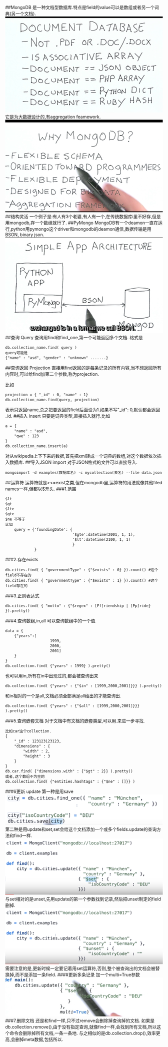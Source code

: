 ##MongoDB
是一种文档型数据库.特点是field的value可以是数组或者另一个词典(另一个文档).
![](images/2.png)
它是为大数据设计的,有aggregation feamework.
![](images/3.png)
##结构灵活
一个例子是:有人有3个老婆,有人有一个,在传统数据库i里不好存,但是用mongodb,存一个数组就行了.
##PyMongo
MongoDB有一个deamon一直在运行,python用pymongo这个driver和mongodb的deamon通信,数据传输是用BSON,
binary json.
![](images/1.png)
##查询 Query
查询用find和find_one,第一个可能返回多个文档.
格式是
```
db.collection_name.find( query )
query可能是
{"name" : "asd", "gender" : "unknown" .......}
```
##查询返回 Projection
直接用find返回的是每条记录的所有内容,当不想返回所有内容时,可以给find加第二个参数,称为projection.

比如
```
projection = { "_id" : 0, "name" : 1}
db.collection_name.find(query, projection)
```
表示只返回name,总之把要返回的field后面设为1.如果不写"_id": 0,默认都会返回_id.
##插入 insert
只要是词典类型,直接插入就行.比如
```
a = {
    "name" : "asd",
    "qwe" : 123
}
db.collection_name.insert(a)
```
对从wikipedia上下下来的数据,首先把xml转成一个词典的数组,对这个数据依次插入数据库.
##导入JSON import
对于JSON格式的文件可以直接导入.
```
mongoimport -d examples(数据库名) -c mycollection(表名) --file data.json
```
##运算符
运算符就是><=exist之类,但在mongodb里,运算符的用法就像其他filed names一样,但都以$开头.
###1.范围
```
$lt
$gt
$lte
$gte
$ne 不等于
比如
    query = {'foundingDate': {
                              '$gte':datetime(2001, 1, 1),
                              '$lt':datetime(2100, 1, 1)
                              }
             }
```
###2.存在exists
```
db.cities.find( { "governmentType" : {"$exists" : 0} }).count() #这个field不存在的
db.cities.find( { "governmentType" : {"$exists" : 1} }).count() #这个field存在的
```
###3.正则表达式
```
db.cities.find( { "motto" : {"$regex" : [Ff]riendship | [Pp]ride} }).pretty() 
```
###4.查询数组,in,all
可以查询数组中的一个值.
```
data = {
    {"years":[
                    1999,
                    2000,
                    2001]
    }
}
db.collection.find( {"years" : 1999} ).pretty()
```
也可以用in,所有在in中出现过的,都会被查询出来
```
db.collection.find( {"years" : {"$in" : [1999,2000,2001]}}} ).pretty()
```
和in相对的一个是all,文档必须全部满足all给出的才能查询出.
```
db.collection.find( {"years" : {"$all" : [1999,2000,2001]}}} ).pretty()
```
###5.查询嵌套文档
对于文档中有文档的嵌套类型,可以用.来进一步寻找.
```
比如car这个collection.
{
    "_id" : 123123123123,
    "dimensions" : {
        "width" : 2,
        "height" : 3
    }
}
db.car.find( {"dimensions.with" : {"$gt" : 2}} ).pretty()
或者,这个数组不为空的
db.collection.find( {"entities.hashtags" : {"$ne" : []}} )
```
###6更新 update
第一种是用save
![](images/4.png)
第二种是用update和set,set会给这个文档添加一个或多个fields.update的查询方法和find一样.
![](images/5.png)
与set相对的是unset,先用update的第一个参数找到记录,然后把unset制定的field删掉.
![](images/6.png)
需要注意的是,更新时候一定要记着用set运算符,否则,整个被查询出的文档会被替换掉,而不是添加一条field.
####更新多条记录
加一个multi=True参数
![](images/7.png)
###7.删除文档
还是和find一样,只不过remove会删除掉查询掉的文档.
如果是db.collection.remove(),由于没有指定查询,就像find一样,会找到所有文档,所以这个命令会删除掉所有文档,一条一条地.
与之相似的是db.collection.drop(),效率更高,会删掉meta数据,包括所以.